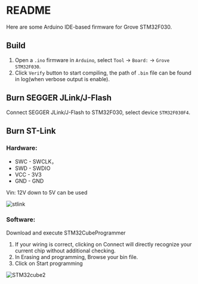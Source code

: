 # README

Here are some Arduino IDE-based firmware for Grove STM32F030.

## Build

1. Open a `.ino` firmware in `Arduino`, select `Tool` -> `Board:` -> `Grove STM32F030`.
2. Click `Verify` button to start compiling, the path of `.bin` file can be found in log(when verbose output is enable).

## Burn SEGGER JLink/J-Flash

Connect SEGGER JLink/J-Flash to STM32F030, select device `STM32F030F4`.

## Burn ST-Link

### Hardware:
- SWC - SWCLK，
- SWD - SWDIO
- VCC - 3V3
- GND - GND

Vin: 12V down to 5V can be used

![stlink](https://github.com/benppppp/grove_stm32f030/assets/170195651/bf734e71-2abc-4b47-9015-0d6314b1c0ff)

### Software:

Download and execute STM32CubeProgrammer
1. If your wiring is correct, clicking on Connect will directly recognize your current chip without additional checking.
2. In Erasing and programming, Browse your bin file.
3. Click on Start programming

![STM32cube2](https://github.com/benppppp/grove_stm32f030/assets/170195651/9dd4fc31-21ad-4268-b46d-845b3903b7b0)




